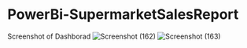 # PowerBi-SupermarketSalesReport
Screenshot of Dashborad
   ![Screenshot (162)](https://user-images.githubusercontent.com/109189785/212920829-0c9de232-da03-4780-a703-bb1e25fb7cff.png)
![Screenshot (163)](https://user-images.githubusercontent.com/109189785/212920841-9defffd4-153d-42c2-9a8e-093a2ceb3460.png)
